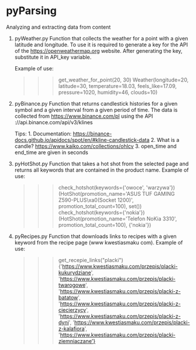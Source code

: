 # pyParsing
Analyzing and extracting data from content

1) pyWeather.py
    Function that collects the weather for a point with a given latitude and longitude.
    To use it is required to generate a key for the API of the https://openweathermap.org website.
    After generating the key, substitute it in API_key variable.

    Example of use:
    >>> get_weather_for_point(20, 30)
    Weather(longitude=20, latitude=30, temperature=18.03, feels_like=17.09, pressure=1020, humidity=46, clouds=10)

2) pyBinance.py
    Function that returns candlestick histories for a given symbol and a given interval from a given period of time.
    The data is collected from https://www.binance.com/pl using the API ://api.binance.com/api/v3/klines
    
    Tips:
         1. Documentation: https://binance-docs.github.io/apidocs/spot/en/#kline-candlestick-data
         2. What is a candle? https://www.kaiko.com/collections/ohlcv
         3. open_time and end_time are given in seconds 
        
3) pyHotShot.py
    Function that takes a hot shot from the selected page and returns all keywords that are contained in the product name.
    Example of use:
    >>> check_hotshot(keywords={'owoce', 'warzywa'})
    (HotShot(promotion_name='ASUS TUF GAMING Z590-PLUS\xa0(Socket 1200)', promotion_total_count=100), set())
    >>> check_hotshot(keywords={'nokia'})
    (HotShot(promotion_name='Telefon NoKia 3310', promotion_total_count=100), {'nokia'})
    
4) pyRecipes.py
    Function that downloads links to recipes with a given keyword from the recipe page (www kwestiasmaku com).
    Example of use:
    >>> get_recepie_links("placki")
    {'https://www.kwestiasmaku.com/przepis/placki-kukurydziane',
     'https://www.kwestiasmaku.com/przepis/placki-twarogowe',
     'https://www.kwestiasmaku.com/przepis/placki-z-batatow',
     'https://www.kwestiasmaku.com/przepis/placki-z-ciecierzycy',
     'https://www.kwestiasmaku.com/przepis/placki-z-dyni',
     'https://www.kwestiasmaku.com/przepis/placki-z-kalafiora',
     'https://www.kwestiasmaku.com/przepis/placki-ziemniaczane'}
